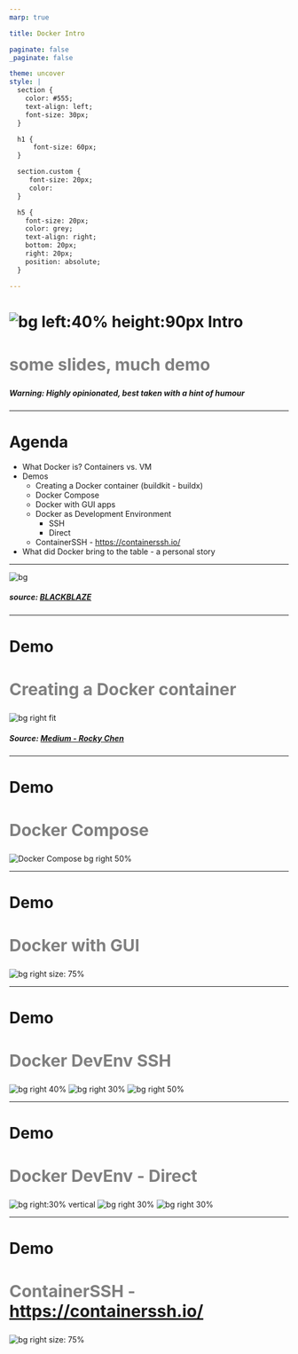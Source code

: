 ```yaml
---
marp: true

title: Docker Intro

paginate: false
_paginate: false

theme: uncover
style: |
  section {
    color: #555;
    text-align: left;
    font-size: 30px;
  }

  h1 {
      font-size: 60px;
  }

  section.custom {
     font-size: 20px;
     color: 
  }

  h5 {
    font-size: 20px;
    color: grey;
    text-align: right;
    bottom: 20px;
    right: 20px;
    position: absolute;
  }

---
```


# ![bg left:40% height:90px](https://www.docker.com/sites/default/files/d8/2019-07/horizontal-logo-monochromatic-white.png) Intro

<style scoped>
h2 {
    font-size: 30px;
    color: grey;
}
</style>
## some slides, much demo

##### Warning: Highly opinionated, best taken with a hint of humour

---

# Agenda

- What Docker is? Containers vs. VM
- Demos
  - Creating a Docker container (buildkit - buildx)
  - Docker Compose
  - Docker with GUI apps
  - Docker as Development Environment
    - SSH
    - Direct
  - ContainerSSH - https://containerssh.io/
- What did Docker bring to the table - a personal story

---

<!-- # What Docker is?  -->

![bg](https://www.backblaze.com/blog/wp-content/uploads/2018/06/whats-the-diff-container-vs-vm.jpg)

##### source: [BLACKBLAZE](https://www.backblaze.com/blog/vm-vs-containers/)




---

# Demo
## Creating a Docker container

![bg right fit](https://miro.medium.com/max/3600/0*CP98BIIBgMG2K3u5.png)

##### Source: [Medium - Rocky Chen](https://medium.com/swlh/understand-dockerfile-dd11746ed183)

---

# Demo
## Docker Compose

![Docker Compose bg right 50% ](https://github.com/docker/compose/raw/master/logo.png?raw=true)

--- 

# Demo
## Docker with GUI

![bg right size: 75%](https://miro.medium.com/max/1200/1*-a2_AsOLk5v4GjhdtLSGTw.png)

--- 

# Demo
## Docker DevEnv SSH

![bg right 40%](https://upload.wikimedia.org/wikipedia/commons/thumb/9/9a/Visual_Studio_Code_1.35_icon.svg/1024px-Visual_Studio_Code_1.35_icon.svg.png)
![bg right 30%](https://lh3.googleusercontent.com/pH5F_x-w_KCLIL-LgXX7EGpJMHKfUshKIQkxaqppd6MfxON-8IyCqi91t0RW9M3qzQ)
![bg right 50%](https://www.docker.com/sites/default/files/d8/styles/role_icon/public/2019-07/vertical-logo-monochromatic.png?itok=erja9lKc)

---

# Demo
## Docker DevEnv - Direct

![bg right:30% vertical](https://androidforums.com/attachments/blank-png.13613/)
![bg right 30%](https://plugins.jetbrains.com/assets/icons/jetbrains.png)
![bg right 30%](https://www.docker.com/sites/default/files/d8/styles/role_icon/public/2019-07/vertical-logo-monochromatic.png?itok=erja9lKc)



--- 

# Demo
## ContainerSSH - https://containerssh.io/

![bg right size: 75%](https://containerssh.io/images/hero-header.svg)